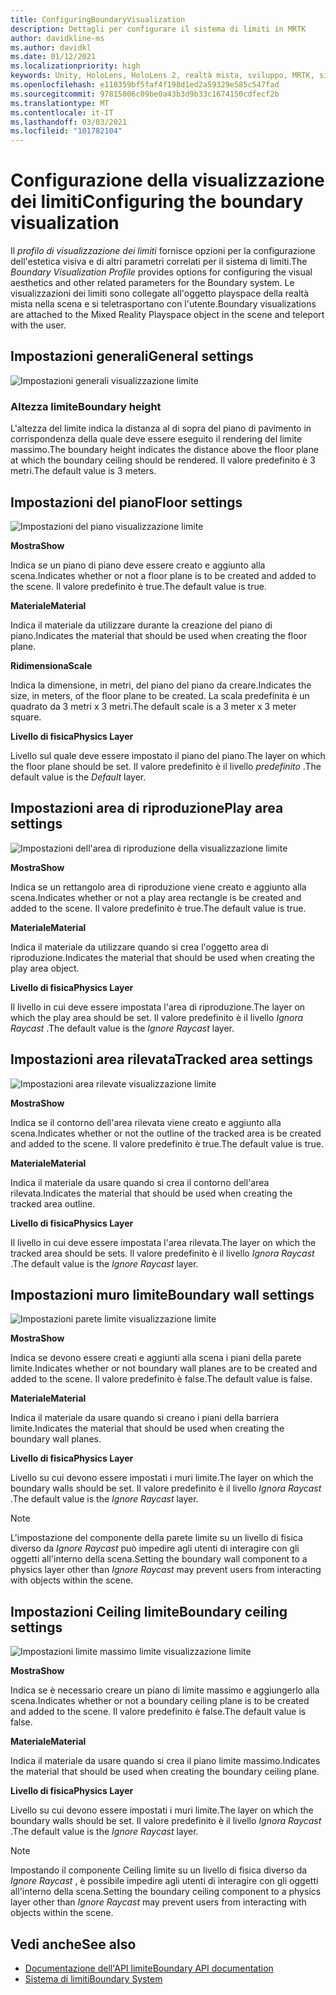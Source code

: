 ```yaml
---
title: ConfiguringBoundaryVisualization
description: Dettagli per configurare il sistema di limiti in MRTK
author: davidkline-ms
ms.author: davidkl
ms.date: 01/12/2021
ms.localizationpriority: high
keywords: Unity, HoloLens, HoloLens 2, realtà mista, sviluppo, MRTK, sistema di limiti,
ms.openlocfilehash: e118359bf5faf4f198d1ed2a59329e585c547fad
ms.sourcegitcommit: 97815006c09be0a43b3d9b33c1674150cdfecf2b
ms.translationtype: MT
ms.contentlocale: it-IT
ms.lasthandoff: 03/03/2021
ms.locfileid: "101782104"
---
```

# <a name="configuring-the-boundary-visualization"></a><span data-ttu-id="2c4e6-104">Configurazione della visualizzazione dei limiti</span><span class="sxs-lookup"><span data-stu-id="2c4e6-104">Configuring the boundary visualization</span></span>

<span data-ttu-id="2c4e6-105">Il *profilo di visualizzazione dei limiti* fornisce opzioni per la configurazione dell'estetica visiva e di altri parametri correlati per il sistema di limiti.</span><span class="sxs-lookup"><span data-stu-id="2c4e6-105">The *Boundary Visualization Profile* provides options for configuring the visual aesthetics and other related parameters for the Boundary system.</span></span> <span data-ttu-id="2c4e6-106">Le visualizzazioni dei limiti sono collegate all'oggetto playspace della realtà mista nella scena e si teletrasportano con l'utente.</span><span class="sxs-lookup"><span data-stu-id="2c4e6-106">Boundary visualizations are attached to the Mixed Reality Playspace object in the scene and teleport with the user.</span></span>

## <a name="general-settings"></a><span data-ttu-id="2c4e6-107">Impostazioni generali</span><span class="sxs-lookup"><span data-stu-id="2c4e6-107">General settings</span></span>

![Impostazioni generali visualizzazione limite](../images/boundary/BoundaryVisualizationGeneralSettings.png)

### <a name="boundary-height"></a><span data-ttu-id="2c4e6-109">Altezza limite</span><span class="sxs-lookup"><span data-stu-id="2c4e6-109">Boundary height</span></span>

<span data-ttu-id="2c4e6-110">L'altezza del limite indica la distanza al di sopra del piano di pavimento in corrispondenza della quale deve essere eseguito il rendering del limite massimo.</span><span class="sxs-lookup"><span data-stu-id="2c4e6-110">The boundary height indicates the distance above the floor plane at which the boundary ceiling should be rendered.</span></span> <span data-ttu-id="2c4e6-111">Il valore predefinito è 3 metri.</span><span class="sxs-lookup"><span data-stu-id="2c4e6-111">The default value is 3 meters.</span></span>

## <a name="floor-settings"></a><span data-ttu-id="2c4e6-112">Impostazioni del piano</span><span class="sxs-lookup"><span data-stu-id="2c4e6-112">Floor settings</span></span>

![Impostazioni del piano visualizzazione limite](../images/boundary/BoundaryVisualizationFloorSettings.png)

<span data-ttu-id="2c4e6-114">**Mostra**</span><span class="sxs-lookup"><span data-stu-id="2c4e6-114">**Show**</span></span>

<span data-ttu-id="2c4e6-115">Indica se un piano di piano deve essere creato e aggiunto alla scena.</span><span class="sxs-lookup"><span data-stu-id="2c4e6-115">Indicates whether or not a floor plane is to be created and added to the scene.</span></span> <span data-ttu-id="2c4e6-116">Il valore predefinito è true.</span><span class="sxs-lookup"><span data-stu-id="2c4e6-116">The default value is true.</span></span>

<span data-ttu-id="2c4e6-117">**Materiale**</span><span class="sxs-lookup"><span data-stu-id="2c4e6-117">**Material**</span></span>

<span data-ttu-id="2c4e6-118">Indica il materiale da utilizzare durante la creazione del piano di piano.</span><span class="sxs-lookup"><span data-stu-id="2c4e6-118">Indicates the material that should be used when creating the floor plane.</span></span>

<span data-ttu-id="2c4e6-119">**Ridimensiona**</span><span class="sxs-lookup"><span data-stu-id="2c4e6-119">**Scale**</span></span>

<span data-ttu-id="2c4e6-120">Indica la dimensione, in metri, del piano del piano da creare.</span><span class="sxs-lookup"><span data-stu-id="2c4e6-120">Indicates the size, in meters, of the floor plane to be created.</span></span> <span data-ttu-id="2c4e6-121">La scala predefinita è un quadrato da 3 metri x 3 metri.</span><span class="sxs-lookup"><span data-stu-id="2c4e6-121">The default scale is a 3 meter x 3 meter square.</span></span>

<span data-ttu-id="2c4e6-122">**Livello di fisica**</span><span class="sxs-lookup"><span data-stu-id="2c4e6-122">**Physics Layer**</span></span>

<span data-ttu-id="2c4e6-123">Livello sul quale deve essere impostato il piano del piano.</span><span class="sxs-lookup"><span data-stu-id="2c4e6-123">The layer on which the floor plane should be set.</span></span> <span data-ttu-id="2c4e6-124">Il valore predefinito è il livello *predefinito* .</span><span class="sxs-lookup"><span data-stu-id="2c4e6-124">The default value is the *Default* layer.</span></span>

## <a name="play-area-settings"></a><span data-ttu-id="2c4e6-125">Impostazioni area di riproduzione</span><span class="sxs-lookup"><span data-stu-id="2c4e6-125">Play area settings</span></span>

![Impostazioni dell'area di riproduzione della visualizzazione limite](../images/boundary/BoundaryVisualizationPlayAreaSettings.png)

<span data-ttu-id="2c4e6-127">**Mostra**</span><span class="sxs-lookup"><span data-stu-id="2c4e6-127">**Show**</span></span>

<span data-ttu-id="2c4e6-128">Indica se un rettangolo area di riproduzione viene creato e aggiunto alla scena.</span><span class="sxs-lookup"><span data-stu-id="2c4e6-128">Indicates whether or not a play area rectangle is be created and added to the scene.</span></span> <span data-ttu-id="2c4e6-129">Il valore predefinito è true.</span><span class="sxs-lookup"><span data-stu-id="2c4e6-129">The default value is true.</span></span>

<span data-ttu-id="2c4e6-130">**Materiale**</span><span class="sxs-lookup"><span data-stu-id="2c4e6-130">**Material**</span></span>

<span data-ttu-id="2c4e6-131">Indica il materiale da utilizzare quando si crea l'oggetto area di riproduzione.</span><span class="sxs-lookup"><span data-stu-id="2c4e6-131">Indicates the material that should be used when creating the play area object.</span></span>

<span data-ttu-id="2c4e6-132">**Livello di fisica**</span><span class="sxs-lookup"><span data-stu-id="2c4e6-132">**Physics Layer**</span></span>

<span data-ttu-id="2c4e6-133">Il livello in cui deve essere impostata l'area di riproduzione.</span><span class="sxs-lookup"><span data-stu-id="2c4e6-133">The layer on which the play area should be set.</span></span> <span data-ttu-id="2c4e6-134">Il valore predefinito è il livello *Ignora Raycast* .</span><span class="sxs-lookup"><span data-stu-id="2c4e6-134">The default value is the *Ignore Raycast* layer.</span></span>

## <a name="tracked-area-settings"></a><span data-ttu-id="2c4e6-135">Impostazioni area rilevata</span><span class="sxs-lookup"><span data-stu-id="2c4e6-135">Tracked area settings</span></span>

![Impostazioni area rilevate visualizzazione limite](../images/boundary/BoundaryVisualizationTrackedAreaSettings.png)

<span data-ttu-id="2c4e6-137">**Mostra**</span><span class="sxs-lookup"><span data-stu-id="2c4e6-137">**Show**</span></span>

<span data-ttu-id="2c4e6-138">Indica se il contorno dell'area rilevata viene creato e aggiunto alla scena.</span><span class="sxs-lookup"><span data-stu-id="2c4e6-138">Indicates whether or not the outline of the tracked area is be created and added to the scene.</span></span> <span data-ttu-id="2c4e6-139">Il valore predefinito è true.</span><span class="sxs-lookup"><span data-stu-id="2c4e6-139">The default value is true.</span></span>

<span data-ttu-id="2c4e6-140">**Materiale**</span><span class="sxs-lookup"><span data-stu-id="2c4e6-140">**Material**</span></span>

<span data-ttu-id="2c4e6-141">Indica il materiale da usare quando si crea il contorno dell'area rilevata.</span><span class="sxs-lookup"><span data-stu-id="2c4e6-141">Indicates the material that should be used when creating the tracked area outline.</span></span>

<span data-ttu-id="2c4e6-142">**Livello di fisica**</span><span class="sxs-lookup"><span data-stu-id="2c4e6-142">**Physics Layer**</span></span>

<span data-ttu-id="2c4e6-143">Il livello in cui deve essere impostata l'area rilevata.</span><span class="sxs-lookup"><span data-stu-id="2c4e6-143">The layer on which the tracked area should be sets.</span></span> <span data-ttu-id="2c4e6-144">Il valore predefinito è il livello *Ignora Raycast* .</span><span class="sxs-lookup"><span data-stu-id="2c4e6-144">The default value is the *Ignore Raycast* layer.</span></span>

## <a name="boundary-wall-settings"></a><span data-ttu-id="2c4e6-145">Impostazioni muro limite</span><span class="sxs-lookup"><span data-stu-id="2c4e6-145">Boundary wall settings</span></span>

![Impostazioni parete limite visualizzazione limite](../images/boundary/BoundaryVisualizationWallSettings.png)

<span data-ttu-id="2c4e6-147">**Mostra**</span><span class="sxs-lookup"><span data-stu-id="2c4e6-147">**Show**</span></span>

<span data-ttu-id="2c4e6-148">Indica se devono essere creati e aggiunti alla scena i piani della parete limite.</span><span class="sxs-lookup"><span data-stu-id="2c4e6-148">Indicates whether or not boundary wall planes are to be created and added to the scene.</span></span> <span data-ttu-id="2c4e6-149">Il valore predefinito è false.</span><span class="sxs-lookup"><span data-stu-id="2c4e6-149">The default value is false.</span></span>

<span data-ttu-id="2c4e6-150">**Materiale**</span><span class="sxs-lookup"><span data-stu-id="2c4e6-150">**Material**</span></span>

<span data-ttu-id="2c4e6-151">Indica il materiale da usare quando si creano i piani della barriera limite.</span><span class="sxs-lookup"><span data-stu-id="2c4e6-151">Indicates the material that should be used when creating the boundary wall planes.</span></span>

<span data-ttu-id="2c4e6-152">**Livello di fisica**</span><span class="sxs-lookup"><span data-stu-id="2c4e6-152">**Physics Layer**</span></span>

<span data-ttu-id="2c4e6-153">Livello su cui devono essere impostati i muri limite.</span><span class="sxs-lookup"><span data-stu-id="2c4e6-153">The layer on which the boundary walls should be set.</span></span> <span data-ttu-id="2c4e6-154">Il valore predefinito è il livello *Ignora Raycast* .</span><span class="sxs-lookup"><span data-stu-id="2c4e6-154">The default value is the *Ignore Raycast* layer.</span></span>

> [!NOTE]
> <span data-ttu-id="2c4e6-155">L'impostazione del componente della parete limite su un livello di fisica diverso da *Ignore Raycast* può impedire agli utenti di interagire con gli oggetti all'interno della scena.</span><span class="sxs-lookup"><span data-stu-id="2c4e6-155">Setting the boundary wall component to a physics layer other than *Ignore Raycast* may prevent users from interacting with objects within the scene.</span></span>

## <a name="boundary-ceiling-settings"></a><span data-ttu-id="2c4e6-156">Impostazioni Ceiling limite</span><span class="sxs-lookup"><span data-stu-id="2c4e6-156">Boundary ceiling settings</span></span>

![Impostazioni limite massimo limite visualizzazione limite](../images/boundary/BoundaryVisualizationCeilingSettings.png)

<span data-ttu-id="2c4e6-158">**Mostra**</span><span class="sxs-lookup"><span data-stu-id="2c4e6-158">**Show**</span></span>

<span data-ttu-id="2c4e6-159">Indica se è necessario creare un piano di limite massimo e aggiungerlo alla scena.</span><span class="sxs-lookup"><span data-stu-id="2c4e6-159">Indicates whether or not a boundary ceiling plane is to be created and added to the scene.</span></span> <span data-ttu-id="2c4e6-160">Il valore predefinito è false.</span><span class="sxs-lookup"><span data-stu-id="2c4e6-160">The default value is false.</span></span>

<span data-ttu-id="2c4e6-161">**Materiale**</span><span class="sxs-lookup"><span data-stu-id="2c4e6-161">**Material**</span></span>

<span data-ttu-id="2c4e6-162">Indica il materiale da usare quando si crea il piano limite massimo.</span><span class="sxs-lookup"><span data-stu-id="2c4e6-162">Indicates the material that should be used when creating the boundary ceiling plane.</span></span>

<span data-ttu-id="2c4e6-163">**Livello di fisica**</span><span class="sxs-lookup"><span data-stu-id="2c4e6-163">**Physics Layer**</span></span>

<span data-ttu-id="2c4e6-164">Livello su cui devono essere impostati i muri limite.</span><span class="sxs-lookup"><span data-stu-id="2c4e6-164">The layer on which the boundary walls should be set.</span></span> <span data-ttu-id="2c4e6-165">Il valore predefinito è il livello *Ignora Raycast* .</span><span class="sxs-lookup"><span data-stu-id="2c4e6-165">The default value is the *Ignore Raycast* layer.</span></span>

> [!NOTE]
> <span data-ttu-id="2c4e6-166">Impostando il componente Ceiling limite su un livello di fisica diverso da *Ignore Raycast* , è possibile impedire agli utenti di interagire con gli oggetti all'interno della scena.</span><span class="sxs-lookup"><span data-stu-id="2c4e6-166">Setting the boundary ceiling component to a physics layer other than *Ignore Raycast* may prevent users from interacting with objects within the scene.</span></span>

## <a name="see-also"></a><span data-ttu-id="2c4e6-167">Vedi anche</span><span class="sxs-lookup"><span data-stu-id="2c4e6-167">See also</span></span>

- [<span data-ttu-id="2c4e6-168">Documentazione dell'API limite</span><span class="sxs-lookup"><span data-stu-id="2c4e6-168">Boundary API documentation</span></span>](xref:Microsoft.MixedReality.Toolkit.Boundary)
- [<span data-ttu-id="2c4e6-169">Sistema di limiti</span><span class="sxs-lookup"><span data-stu-id="2c4e6-169">Boundary System</span></span>](boundary-system-getting-started.md)
